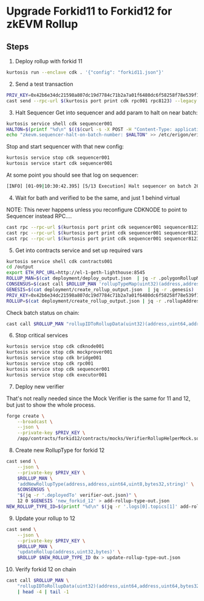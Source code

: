 # Upgrade Forkid11 to Forkid12 for zkEVM Rollup

## Steps

1. Deploy rollup with forkid 11
```bash
kurtosis run --enclave cdk . '{"config": "forkid11.json"}'
```

2. Send a test transaction
```bash
PRIV_KEY=0x42b6e34dc21598a807dc19d7784c71b2a7a01f6480dc6f58258f78e539f1a1fa
cast send --rpc-url $(kurtosis port print cdk rpc001 rpc8123) --legacy --private-key $PRIV_KEY --value 0.01ether 0x0000000000000000000000000000000000000000
```

3. Halt Sequencer
Get into sequencer and add param to halt on near batch:
```bash
kurtosis service shell cdk sequencer001
HALTON=$(printf "%d\n" $(($(curl -s -X POST -H "Content-Type: application/json" -d '{"method":"zkevm_batchNumber","id":1,"jsonrpc":"2.0"}' http://localhost:8123 | jq -r .result)+5)))
echo "zkevm.sequencer-halt-on-batch-number: $HALTON" >> /etc/erigon/erigon-sequencer.yaml
```
Stop and start sequencer with that new config:
```bash
kurtosis service stop cdk sequencer001
kurtosis service start cdk sequencer001
```
At some point you should see that log on sequencer:
```bash
[INFO] [01-09|10:30:42.395] [5/13 Execution] Halt sequencer on batch 205... 
```

4. Wait for bath and verified to be the same, and just 1 behind virtual

NOTE: This never happens unless you reconfigure CDKNODE to point to Sequencer instead RPC....
```bash
cast rpc --rpc-url $(kurtosis port print cdk sequencer001 sequencer8123) zkevm_batchNumber
cast rpc --rpc-url $(kurtosis port print cdk sequencer001 sequencer8123) zkevm_virtualBatchNumber
cast rpc --rpc-url $(kurtosis port print cdk sequencer001 sequencer8123) zkevm_verifiedBatchNumber
```

5. Get into contracts service and set up required vars
```bash
kurtosis service shell cdk contracts001
cd /output
export ETH_RPC_URL=http://el-1-geth-lighthouse:8545
ROLLUP_MAN=$(cat deployment/deploy_output.json  | jq -r .polygonRollupManagerAddress)
CONSENSUS=$(cast call $ROLLUP_MAN 'rollupTypeMap(uint32)(address,address,uint64,uint8,bool,bytes32)' 1 | head -1)
GENESIS=$(cat deployment/create_rollup_output.json  | jq -r .genesis)
PRIV_KEY=0x42b6e34dc21598a807dc19d7784c71b2a7a01f6480dc6f58258f78e539f1a1fa
ROLLUP=$(cat deployment/create_rollup_output.json | jq -r .rollupAddress)
```
Check batch status on chain:
```bash
cast call $ROLLUP_MAN "rollupIDToRollupData(uint32)(address,uint64,address,uint64,bytes32,uint64,uint64,uint64,uint64,uint64,uint64,uint8)" 1 
```

6. Stop critical services
```bash
kurtosis service stop cdk cdknode001 
kurtosis service stop cdk mockprover001 
kurtosis service stop cdk bridge001 
kurtosis service stop cdk rpc001 
kurtosis service stop cdk sequencer001 
kurtosis service stop cdk executor001 
```

7. Deploy new verifier

That's not really needed since the Mock Verifier is the same for 11 and 12, but just to show the whole process.
```bash
forge create \
    --broadcast \
    --json \
    --private-key $PRIV_KEY \
    /app/contracts/forkid12/contracts/mocks/VerifierRollupHelperMock.sol:VerifierRollupHelperMock > verifier-out.json
```

8. Create new RollupType for forkid 12
```bash
cast send \
    --json \
    --private-key $PRIV_KEY \
    $ROLLUP_MAN \
    'addNewRollupType(address,address,uint64,uint8,bytes32,string)' \
    $CONSENSUS \
    "$(jq -r '.deployedTo' verifier-out.json)" \
    12 0 $GENESIS 'new_forkid_12' > add-rollup-type-out.json
NEW_ROLLUP_TYPE_ID=$(printf "%d\n" $(jq -r '.logs[0].topics[1]' add-rollup-type-out.json))
```

9. Update your rollup to 12
```bash
cast send \
    --json \
    --private-key $PRIV_KEY \
    $ROLLUP_MAN \
    'updateRollup(address,uint32,bytes)' \
    $ROLLUP $NEW_ROLLUP_TYPE_ID 0x > update-rollup-type-out.json
```

10. Verify forkid 12 on chain
```bash
cast call $ROLLUP_MAN \
    "rollupIDToRollupData(uint32)(address,uint64,address,uint64,bytes32,uint64,uint64,uint64,uint64,uint64,uint64,uint8)" 1 \
    | head -4 | tail -1
```
